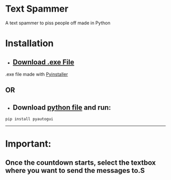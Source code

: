 # Text Spammer
 
A text spammer to piss people off made in Python


# Installation
* ## [Download .exe File](https://github.com/Faded-exe101/Text-Spammer/blob/main/dist/Text-Spam.exe?raw=true)
.exe file made with [Pyinstaller](https://pyinstaller.org/en/stable/index.html)


## OR

* ## Download [python file](https://github.com/Syon-vt/Text-Spammer/blob/main/main.py) and run:
```pip install pyautogui```
- - - -

# Important:

## Once the countdown starts, select the textbox where you want to send the messages to.S